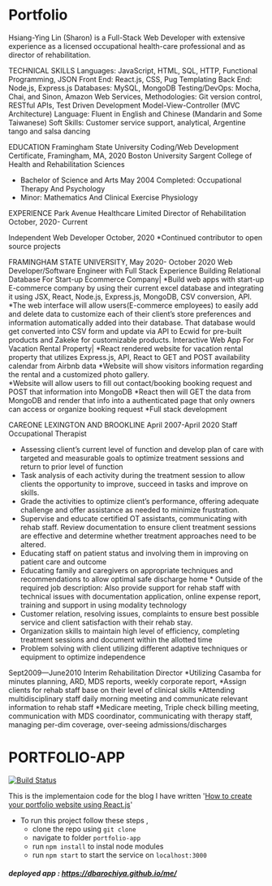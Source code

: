 # Portfolio

Hsiang-Ying Lin (Sharon) is a Full-Stack Web Developer with extensive experience as a licensed occupational health-care professional and as director of rehabilitation.

TECHNICAL SKILLS
Languages:  JavaScript, HTML, SQL, HTTP, Functional Programming,  JSON 
Front End: React.js, CSS, Pug Templating
Back End: Node,js, Express.js
Databases: MySQL, MongoDB
Testing/DevOps: Mocha, Chai, and Sinon, Amazon Web Services, 
Methodologies: Git version control, RESTful APIs, Test Driven Development Model-View-Controller (MVC Architecture)
Language: Fluent in English and Chinese (Mandarin and Some Taiwanese)
Soft Skills: Customer service support, analytical, Argentine tango and salsa dancing 

EDUCATION
Framingham State University Coding/Web Development Certificate, Framingham, MA, 2020 
Boston University Sargent College of Health and Rehabilitation Sciences 
* Bachelor of Science and Arts May 2004 Completed: Occupational Therapy And Psychology
* Minor: Mathematics And Clinical Exercise Physiology  

EXPERIENCE 
Park Avenue Healthcare Limited
Director of Rehabilitation October, 2020- Current

Independent Web Developer October, 2020
*Continued contributor to open source projects

FRAMINGHAM STATE UNIVERSITY,  May 2020- October 2020
Web Developer/Software Engineer with Full Stack Experience 
Building Relational Database For Start-up Ecommerce Company|
*Build web apps with start-up E-commerce company by using their current excel database and integrating it using JSX, React, Node.js, Express.js, MongoDB, CSV conversion, API.
*The web interface will allow users(E-commerce employees) to easily add and delete data to customize each of their client’s store preferences and information automatically added into their database.  That database would get converted into CSV form and update via API to Ecwid for pre-built products and Zakeke for customizable products.
Interactive Web App For Vacation Rental Property|
*React rendered website for vacation rental property that utilizes Express.js, API, React to GET and POST availability calendar from Airbnb data
*Website will show visitors information regarding the rental and a customized photo gallery.  
*Website will allow users to fill out contact/booking booking request and POST that information into MongoDB
*React then will GET the data from MongoDB and render that info into a authenticated page that only owners can access or organize booking request
*Full stack development

CAREONE LEXINGTON AND BROOKLINE April 2007-April 2020 
Staff Occupational Therapist
* Assessing client’s current level of function and develop plan of care with targeted and measurable goals to optimize treatment sessions and return to prior level of function
* Task analysis of each activity during the treatment session to allow clients the opportunity to improve, succeed in tasks and improve on skills.
* Grade the activities to optimize client’s performance, offering adequate challenge and offer assistance as needed to minimize frustration.
* Supervise and educate certified OT assistants, communicating with rehab staff.  Review documentation to ensure client treatment sessions are effective and determine whether treatment approaches need to be altered.  
* Educating staff on patient status and involving them in improving on patient care and outcome 
* Educating family and caregivers on appropriate techniques and recommendations to allow optimal safe discharge home * Outside of the required job description: Also provide support for rehab staff with technical issues with documentation application, online expense report, training and support in using modality technology 
* Customer relation, resolving issues, complaints to ensure best possible service and client satisfaction with their rehab stay. 
* Organization skills to maintain high level of efficiency, completing treatment sessions and document within the allotted time
* Problem solving with client utilizing different adaptive techniques or equipment to optimize independence

Sept2009—June2010
Interim Rehabilitation Director 
*Utilizing Casamba for minutes planning, ARD, MDS reports, weekly corporate report, 
*Assign clients for rehab staff base on their level of clinical skills
*Attending multidisciplinary staff daily morning meeting and communicate relevant information to rehab staff
*Medicare meeting, Triple check billing meeting, communication with MDS coordinator, communicating with therapy staff, managing per-dim coverage, over-seeing admissions/discharges  

# PORTFOLIO-APP 
[![Build Status](https://travis-ci.org/dbarochiya/me.svg?branch=master)](https://travis-ci.org/dbarochiya/me)

This is the implementaion code for the blog I have written '[How to create your portfolio website using React.js](https://medium.freecodecamp.org/portfolio-app-using-react-618814e35843)'
- To run this project follow these steps , 
  - clone the repo using `git clone`
  - navigate to folder `portfolio-app`
  - run `npm install` to instal node modules
  - run `npm start` to start the service on `localhost:3000`
    
##### deployed app : https://dbarochiya.github.io/me/

